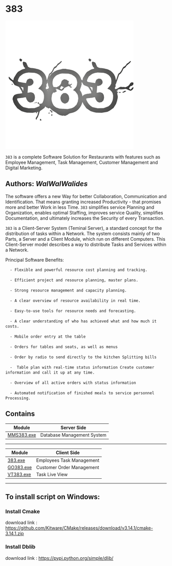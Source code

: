 # 383
![](383.png)

`383` is a complete Software Solution for Restaurants with features such as Employee Management, Task Management, Customer Management and Digital Marketing.


**Authors:**  *WalWalWalides*
------

The software offers a new Way for better Collaboration, Communication and Identification. That means granting increased Productivity - that promises more and better Work in less Time.
`383` simplifies service Planning and Organization, enables optimal Staffing, improves service Quality, simplifies Documentation, and ultimately increases the Security of every Transaction.

`383` is a Client-Server System (Teminal Server), a standard concept for the distribution of tasks within a Network.
The system consists mainly of two Parts, a Server and a Client Module, which run on different Computers.
This Client-Server model describes a way to distribute Tasks and Services within a Network.


Principal Software Benefits:

      - Flexible and powerful resource cost planning and tracking.

      - Efficient project and resource planning, master plans.

      - Strong resource management and capacity planning.

      - A clear overview of resource availability in real time.

      - Easy-to-use tools for resource needs and forecasting.

      - A clear understanding of who has achieved what and how much it costs.

      - Mobile order entry at the table

      - Orders for tables and seats, as well as menus

      - Order by radio to send directly to the kitchen Splitting bills

      -  Table plan with real-time status information Create customer information and call it up at any time.

      - Overview of all active orders with status information

      - Automated notification of finished meals to service personnel
    Processing.
    
    


## Contains

| Module | Server Side | 
| --- | --- |
|[MMS383.exe](https://github.com/walwalwalides/383/tree/master/Server/MMS383)|Database Management System|

------

| Module | Client Side | 
| --- | --- |
|[383.exe](https://github.com/walwalwalides/383/tree/master/Client/383)|Employees Task Management       |
|[GO383.exe](https://github.com/walwalwalides/383/tree/master/Client/GO383)| Customer Order Management  |
|[VT383.exe](https://github.com/walwalwalides/383/tree/master/Client/VT383)| Task Live View             |


------

## To install script on Windows:

### Install Cmake 
download link : https://github.com/Kitware/CMake/releases/download/v3.14.1/cmake-3.14.1.zip

### Install Dblib
download link : https://pypi.python.org/simple/dlib/


